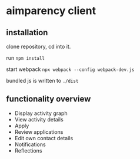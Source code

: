 # aimparency client

## installation
clone repository, cd into it.

run `npm install`

start webpack `npx webpack --config webpack-dev.js`

bundled js is written to `./dist`


## functionality overview
- Display activity graph
- View activity details
- Apply
- Review applications
- Edit own contact details
- Notifications
- Reflections
